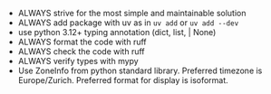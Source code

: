 - ALWAYS strive for the most simple and maintainable solution
- ALWAYS add package with uv as in `uv add` or `uv add --dev`
- use python 3.12+ typing annotation (dict, list, | None)
- ALWAYS format the code with ruff
- ALWAYS check the code with ruff
- ALWAYS verify types with mypy
- Use ZoneInfo from python standard library. Preferred timezone is Europe/Zurich. Preferred format for display is isoformat.
